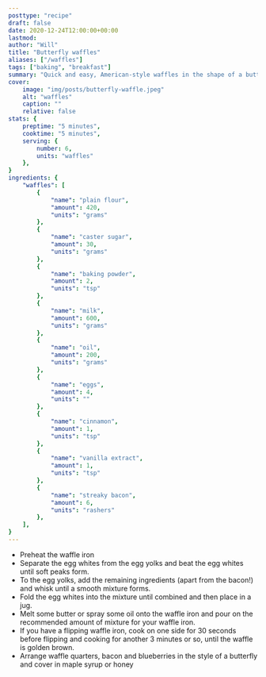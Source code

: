 ```yaml
---
posttype: "recipe"
draft: false
date: 2020-12-24T12:00:00+00:00
lastmod: 
author: "Will"
title: "Butterfly waffles"
aliases: ["/waffles"]
tags: ["baking", "breakfast"]
summary: "Quick and easy, American-style waffles in the shape of a butterfly"
cover:
    image: "img/posts/butterfly-waffle.jpeg"
    alt: "waffles"
    caption: ""
    relative: false
stats: {
    preptime: "5 minutes",
    cooktime: "5 minutes",
    serving: {
        number: 6,
        units: "waffles"
    },
}
ingredients: {
    "waffles": [
        {
            "name": "plain flour", 
            "amount": 420, 
            "units": "grams"
        },
        {
            "name": "caster sugar", 
            "amount": 30, 
            "units": "grams"
        },
        {
            "name": "baking powder", 
            "amount": 2, 
            "units": "tsp"
        },
        {
            "name": "milk",
            "amount": 600, 
            "units": "grams"
        },
        {
            "name": "oil",
            "amount": 200, 
            "units": "grams"
        },
        {
            "name": "eggs",
            "amount": 4, 
            "units": ""
        },
        {
            "name": "cinnamon", 
            "amount": 1, 
            "units": "tsp"
        },
        {
            "name": "vanilla extract", 
            "amount": 1, 
            "units": "tsp"
        },
        {
            "name": "streaky bacon", 
            "amount": 6, 
            "units": "rashers"
        },
    ],
}
---
```


* Preheat the waffle iron
* Separate the egg whites from the egg yolks and beat the egg whites until soft peaks form.
* To the egg yolks, add the remaining ingredients (apart from the bacon!) and whisk until a smooth mixture forms.
* Fold the egg whites into the mixture until combined and then place in a jug.
* Melt some butter or spray some oil onto the waffle iron and pour on the recommended amount of mixture for your waffle iron.
* If you have a flipping waffle iron, cook on one side for 30 seconds before flipping and cooking for another 3 minutes or so, until the waffle is golden brown.
* Arrange waffle quarters, bacon and blueberries in the style of a butterfly and cover in maple syrup or honey